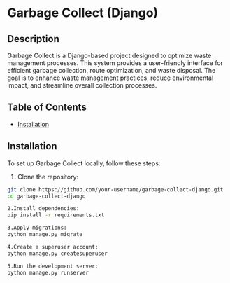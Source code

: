 # Garbage Collect (Django)

## Description

Garbage Collect is a Django-based project designed to optimize waste management processes. This system provides a user-friendly interface for efficient garbage collection, route optimization, and waste disposal. The goal is to enhance waste management practices, reduce environmental impact, and streamline overall collection processes.

## Table of Contents

- [Installation](#installation)

## Installation

To set up Garbage Collect locally, follow these steps:

1. Clone the repository:

```bash
git clone https://github.com/your-username/garbage-collect-django.git
cd garbage-collect-django 

2.Install dependencies:
pip install -r requirements.txt

3.Apply migrations:
python manage.py migrate

4.Create a superuser account:
python manage.py createsuperuser

5.Run the development server:
python manage.py runserver
